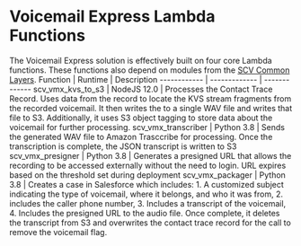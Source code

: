 # Voicemail Express Lambda Functions
The Voicemail Express solution is effectively built on four core Lambda functions. These functions also depend on modules from the [SCV Common Layers](https://github.com/amazon-connect/amazon-connect-salesforce-scv/tree/master/common/SCV-CommonLayers). 
Function | Runtime | Description
------------ | ------------- | -------------
scv_vmx_kvs_to_s3 | NodeJS 12.0 | Processes the Contact Trace Record. Uses data from the record to locate the KVS stream fragments from the recorded voicemail. It then writes the to a single WAV file and writes that file to S3. Additionally, it uses S3 object tagging to store data about the voicemail for further processing.
scv_vmx_transcriber | Python 3.8 | Sends the generated WAV file to Amazon Trasccribe for processing. Once the transcription is complete, the JSON transcript is written to S3
scv_vmx_presigner | Python 3.8 | Generates a presigned URL that allows the recording to be accessed externally without the need to login. URL expires based on the threshold set during deployment
scv_vmx_packager | Python 3.8 | Creates a case in Salesforce which includes: 1. A customized subject indicating the type of voicemail, where it belongs, and who it was from, 2. includes the caller phone number, 3. Includes a transcript of the voicemail, 4. Includes the presigned URL to the audio file. Once complete, it deletes the transcript from S3 and overwrites the contact trace record for the call to remove the voicemail flag.
